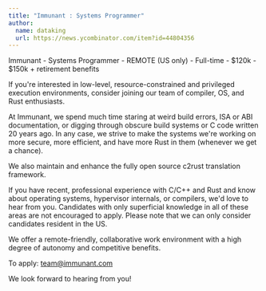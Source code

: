 ```yaml
---
title: "Immunant : Systems Programmer"
author:
  name: dataking
  url: https://news.ycombinator.com/item?id=44804356
---
```


<JobNavigation />

Immunant - Systems Programmer - REMOTE (US only) - Full-time - $120k - $150k + retirement benefits

If you&#x27;re interested in low-level, resource-constrained and privileged execution environments, consider joining our team of compiler, OS, and Rust enthusiasts.

At Immunant, we spend much time staring at weird build errors, ISA or ABI documentation, or digging through obscure build systems or C code written 20 years ago. In any case, we strive to make the systems we&#x27;re working on more secure, more efficient, and have more Rust in them (whenever we get a chance).

We also maintain and enhance the fully open source c2rust translation framework.

If you have recent, professional experience with C&#x2F;C++ and Rust and know about operating systems, hypervisor internals, or compilers, we&#x27;d love to hear from you. Candidates with only superficial knowledge in all of these areas are not encouraged to apply. Please note that we can only consider candidates resident in the US.

We offer a remote-friendly, collaborative work environment with a high degree of autonomy and competitive benefits.

To apply: team@immunant.com

We look forward to hearing from you!
<JobApplication />
